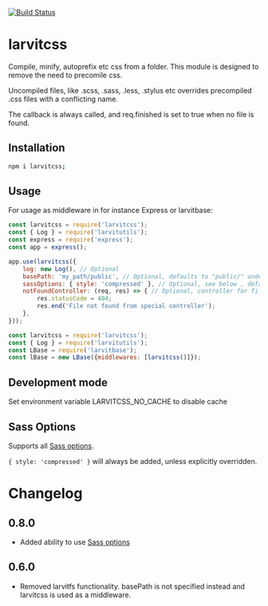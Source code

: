 [![Build Status](https://github.com/larvit/larvitcss/actions/workflows/ci.yml/badge.svg)](https://github.com/larvit/larvitcss/actions)


# larvitcss

Compile, minify, autoprefix etc css from a folder. This module is designed to remove the need to precomile css.

Uncompiled files, like .scss, .sass, .less, .stylus etc overrides precompiled .css files with a conflicting name.

The callback is always called, and req.finished is set to true when no file is found.

## Installation

```bash
npm i larvitcss;
```

## Usage

For usage as middleware in for instance Express or larvitbase:

```javascript
const larvitcss = require('larvitcss');
const { Log } = require('larvitutils');
const express = require('express');
const app = express();

app.use(larvitcss({
	log: new Log(), // Optional
	basePath: 'my_path/public', // Optional, defaults to "public/" under current process path,
	sassOptions: { style: 'compressed' }, // Optional, see below , defaults to "{ style: 'compressed' }"
	notFoundController: (req, res) => { // Optional, controller for file not found, default to setting 404 status code.
		res.statusCode = 404;
		res.end('File not found from special controller');
	},
}));

```

```javascript
const larvitcss = require('larvitcss');
const { Log } = require('larvitutils');
const LBase = require('larvitbase');
const lBase = new LBase({middlewares: [larvitcss()]});

```

## Development mode

Set environment variable LARVITCSS_NO_CACHE to disable cache

## Sass Options

Supports all [Sass options](https://sass-lang.com/documentation/js-api/interfaces/options/).

`{ style: 'compressed' }` will always be added, unless explicitly overridden.

# Changelog
## 0.8.0
- Added ability to use [Sass options](https://sass-lang.com/documentation/js-api/interfaces/options/)

## 0.6.0
- Removed larvitfs functionality. basePath is not specified instead and larvitcss is used as a middleware.
